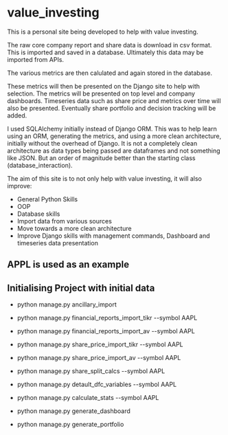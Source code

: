 # value_investing

This is a personal site being developed to help with value investing.

The raw core company report and share data is download in csv format. This is imported and saved in a database. Ultimately this data may be imported from APIs.

The various metrics are then calulated and again stored in the database.

These metrics will then be presented on the Django site to help with selection. The metrics will be presented on top level and company dashboards. Timeseries data such as share price and metrics over time will also be presented. Eventually share portfolio and decision tracking will be added.

I used SQLAlchemy initially instead of Django ORM. This was to help learn using an ORM, generating the metrics, and using a more clean architecture, initially without the overhead of Django. It is not a completely clean architecture as data types being passed are dataframes and not something like JSON. But an order of magnitude better than the starting class (database_interaction).

The aim of this site is to not only help with value investing, it will also improve:
* General Python Skills
* OOP
* Database skills
* Import data from various sources
* Move towards a more clean architecture
* Improve Django skills with management commands, Dashboard and timeseries data presentation

## APPL is used as an example

## Initialising Project with initial data
* python manage.py ancillary_import

* python manage.py financial_reports_import_tikr --symbol AAPL
* python manage.py financial_reports_import_av --symbol AAPL

* python manage.py share_price_import_tikr --symbol AAPL
* python manage.py share_price_import_av --symbol AAPL

* python manage.py share_split_calcs --symbol AAPL
* python manage.py detault_dfc_variables --symbol AAPL
* python manage.py calculate_stats --symbol AAPL
* python manage.py generate_dashboard

* python manage.py generate_portfolio